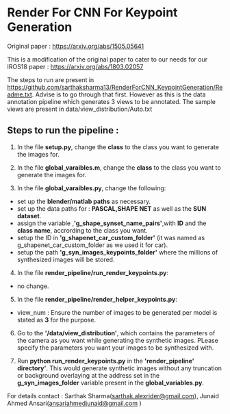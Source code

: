 # Render For CNN For Keypoint Generation


Original paper : https://arxiv.org/abs/1505.05641

This is a modification of the original paper to cater to our needs for our  IROS18 paper : https://arxiv.org/abs/1803.02057

The steps to run are present in https://github.com/sarthaksharma13/RenderForCNN_KeypointGeneration/Readme.txt. Advise is to go through that first. 
However as this is the data annotation pipeline which generates 3 views to be annotated. The sample views are present in data/view_distribution/Auto.txt

## Steps to run the pipeline :

1. In the file **setup.py**, change the **class** to the class you want to generate the images for.

2. In the file **global_varaibles.m**, change the **class** to the class you want to generate the images for.

3. In the file **global_varaibles.py**, change the following:
  - set up the **blender/matlab paths** as necessary.
  - set up the data paths for : **PASCAL,SHAPE NET** as well as the **SUN dataset**.
  - assign the variable ,**'g_shape_synset_name_pairs'**,with **ID** and the **class name**, accrording to the class you want.
  - setup the ID in **'g_shapenet_car_custom_folder'** (it was named as g_shapenet_car_custom_folder as we used it for car).
  - setup the path **'g_syn_images_keypoints_folder'** where the millions of synthesized images will be stored.
  
4. In the file **render_pipeline/run_render_keypoints.py**:
  - no change.
  
5. In the file **render_pipeline/render_helper_keypoints.py**:
  - view_num : Ensure the number of images to be generated per model is stated as **3** for the purpose.

6. Go to the **'/data/view_distribution'**, which contains the parameters of the camera as you want while generating the synthetic images. PLease specify the parameters you want your images to be synthesized with.

7. Run **python run_render_keypoints.py** in the **'render_pipeline' directory'**. This would generate synthetic images without any truncation or background overlaying at the address set in the **g_syn_images_folder** variable present in the **global_variables.py**.


For details contact : Sarthak Sharma(sarthak.alexrider@gmail.com), Junaid Ahmed Ansari(ansariahmedjunaid@gmail.com )
